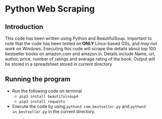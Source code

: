 # Python Web Scraping

## Introduction

This code has been written using Python and BeautifulSoup. Important to note that the code has been tested on **ONLY** Linux-based OSs, and _may not_ work on Windows.
Executing this code will scrape the details about top 100 bestseller books on amazon.com and amazon.in.
Details include Name, url, author, price, number of ratings and average rating of the book.
Output will be stored in a spreadsheet stored in current directory

## Running the program

- Run the following code on terminal
  - `pip3 install beautifulsoup4`
  - `pip3 install requests`
- Execute the code by using `python3 com_bestseller.py` and `python3 in_bestseller.py` in the current directory.
